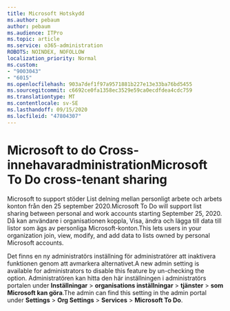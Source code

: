 ```yaml
---
title: Microsoft Hotskydd
ms.author: pebaum
author: pebaum
ms.audience: ITPro
ms.topic: article
ms.service: o365-administration
ROBOTS: NOINDEX, NOFOLLOW
localization_priority: Normal
ms.custom:
- "9003043"
- "6015"
ms.openlocfilehash: 903a7def1f97a9571881b227e13e33ba76bd5455
ms.sourcegitcommit: c6692ce0fa1358ec3529e59ca0ecdfdea4cdc759
ms.translationtype: MT
ms.contentlocale: sv-SE
ms.lasthandoff: 09/15/2020
ms.locfileid: "47804307"
---
```

# <a name="microsoft-to-do-cross-tenant-sharing"></a><span data-ttu-id="059b7-102">Microsoft to do Cross-innehavaradministration</span><span class="sxs-lookup"><span data-stu-id="059b7-102">Microsoft To Do cross-tenant sharing</span></span>

<span data-ttu-id="059b7-103">Microsoft to support stöder List delning mellan personligt arbete och arbets konton från den 25 september 2020.</span><span class="sxs-lookup"><span data-stu-id="059b7-103">Microsoft To Do will support list sharing between personal and work accounts starting September 25, 2020.</span></span> <span data-ttu-id="059b7-104">Då kan användare i organisationen koppla, Visa, ändra och lägga till data till listor som ägs av personliga Microsoft-konton.</span><span class="sxs-lookup"><span data-stu-id="059b7-104">This lets users in your organization join, view, modify, and add data to lists owned by personal Microsoft accounts.</span></span>

<span data-ttu-id="059b7-105">Det finns en ny administratörs inställning för administratörer att inaktivera funktionen genom att avmarkera alternativet.</span><span class="sxs-lookup"><span data-stu-id="059b7-105">A new admin setting is available for administrators to disable this feature by un-checking the option.</span></span>
<span data-ttu-id="059b7-106">Administratören kan hitta den här inställningen i administratörs portalen under **Inställningar**  >  **organisations inställningar**  >  **tjänster**  >  **som Microsoft kan göra**.</span><span class="sxs-lookup"><span data-stu-id="059b7-106">The admin can find this setting in the admin portal under **Settings** > **Org Settings** > **Services** > **Microsoft To Do**.</span></span>
